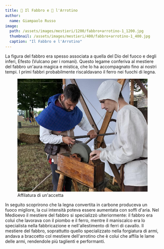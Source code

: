 ```yaml
---
title: 🔨 Il Fabbro e 🔪 l'Arrotino
author:
  name: Giampaolo Russo
image: 
  path: /assets/images/mestieri/1200/fabbro+arrotino-1_1200.jpg
  thumbnail: /assets/images/mestieri/400/fabbro+arrotino-1_400.jpg
  caption: "Il Fabbro e l'Arrotino"
---
```



La figura del fabbro era spesso associata a quella del Dio del fuoco e degli inferi, Efesto (Vulcano per i romani). Questo legame conferiva al mestiere del fabbro un'aura magica e mistica, che lo ha accompagnato fino ai nostri tempi. I primi fabbri probabilmente riscaldavano il ferro nei fuochi di legna.

<!-- more -->

<figure class="align-center">
    <img src="/assets/images/mestieri/800/fabbro+arrotino-2_800.jpg" alt="Affilatura di un'accetta">
  <figcaption>Affilatura di un'accetta</figcaption>
</figure>

In seguito scoprirono che la legna convertita in carbone produceva un fuoco migliore, la cui intensità poteva essere aumentata con soffi d'aria. Nel Medioevo il mestiere del fabbro si specializzò ulteriormente: il fabbro era colui che lavorava con il piombo e il ferro, mentre il maniscalco era lo specialista nella fabbricazione e nell'allestimento di ferri di cavallo. Il mestiere del fabbro, soprattutto quello specializzato nella forgiatura di armi, andava a braccetto col mestiere dell'arrotino che è colui che affila le lame delle armi, rendendole più taglienti e performanti.
